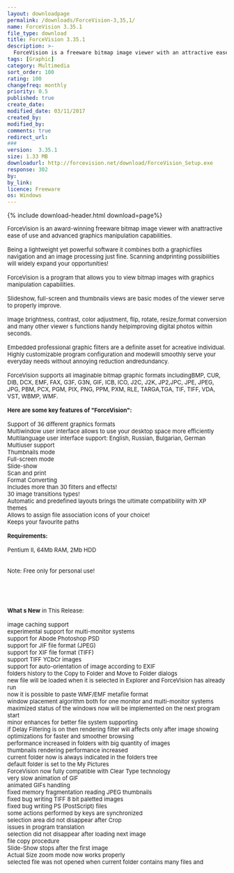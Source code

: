 ```yaml
---
layout: downloadpage
permalink: /downloads/ForceVision-3,35,1/
name: ForceVision 3.35.1
file_type: download
title: ForceVision 3.35.1
description: >-
  ForceVision is a freeware bitmap image viewer with an attractive ease of use and advanced graphics manipulation capabilities
tags: [Graphic]
category: Multimedia
sort_order: 100
rating: 100
changefreq: monthly
priority: 0.5
published: true
create_date: 
modified_date: 03/11/2017
created_by: 
modified_by: 
comments: true
redirect_url: 
### 
version:  3.35.1
size: 1.33 MB
downloadurl: http://forcevision.net/download/ForceVision_Setup.exe
response: 302
by: 
by_link: 
licence: Freeware
os: Windows
---
```


{% include download-header.html download=page%}

<p style="fix-download-text !important">
<p><font size="2"><p>ForceVision is an award-winning freeware bitmap image viewer with anattractive ease of use and advanced graphics manipulation capabilities.<br />
<br />
Being a lightweight yet powerful software it combines both a graphicfiles navigation and an image processing just fine. Scanning andprinting possibilities will widely expand your opportunities!<br />
<br />
ForceVision is a program that allows you to view bitmap images with graphics manipulation capabilities.<br />
<br />
Slideshow, full-screen and thumbnails views are basic modes of the viewer serve to properly improve. <br />
<br />
Image brightness, contrast, color adjustment, flip, rotate, resize,format conversion and many other viewer s functions handy helpimproving digital photos within seconds.<br />
<br />
Embedded professional graphic filters are a definite asset for acreative individual. Highly customizable program configuration and modewill smoothly serve your everyday needs without annoying reduction andredundancy.<br />
<br />
ForceVision supports all imaginable bitmap graphic formats includingBMP, CUR, DIB, DCX, EMF, FAX, G3F, G3N, GIF, ICB, ICO, J2C, J2K, JP2,JPC, JPE, JPEG, JPG, PBM, PCX, PGM, PIX, PNG, PPM, PXM, RLE, TARGA,TGA, TIF, TIFF, VDA, VST, WBMP, WMF.<br />
<br />
<span><strong>Here are some key features of "ForceVision":</strong></span><br />
<br />
Support of 36 different graphics formats <br />
Multiwindow user interface allows to use your desktop space more efficiently <br />
Multilanguage user interface support: English, Russian, Bulgarian, German <br />
Multiuser support <br />
Thumbnails mode <br />
Full-screen mode <br />
Slide-show <br />
Scan and print <br />
Format Converting <br />
Includes more than 30 filters and effects! <br />
30 image transitions types! <br />
Automatic and predefined layouts brings the ultimate compatibility with XP themes <br />
Allows to assign file association icons of your choice! <br />
Keeps your favourite paths<br />
<br />
<span><strong>Requirements:</strong></span><br />
<br />
Pentium II, 64Mb RAM, 2Mb HDD<br />
<br />
<br />
Note: Free only for personal use!</p>
<!-- google_ad_section_end -->
<p>&#160;</p>
<div class="celltext_big"><br />
<br />
<strong>What s New</strong> in This Release:<br />
<br />
image caching support <br />
experimental support for multi-monitor systems <br />
support for Abode Photoshop PSD <br />
support for JIF file format (JPEG) <br />
support for XIF file format (TIFF) <br />
support TIFF YCbCr images <br />
support for auto-orientation of image according to EXIF <br />
folders history to the Copy to Folder and Move to Folder dialogs <br />
new file will be loaded when it is selected in Explorer and ForceVision has already run <br />
now it is possible to paste WMF/EMF metafile format <br />
window placement algorithm both for one monitor and multi-monitor systems <br />
maximized status of the windows now will be implemented on the next program start <br />
minor enhances for better file system supporting <br />
if Delay Filtering is on then rendering filter will affects only after image showing <br />
optimizations for faster and smoother browsing <br />
performance increased in folders with big quantity of images <br />
thumbnails rendering performance increased <br />
current folder now is always indicated in the folders tree <br />
default folder is set to the My Pictures <br />
ForceVision now fully compatible with Clear Type technology <br />
very slow animation of GIF <br />
animated GIFs handling <br />
fixed memory fragmentation reading JPEG thumbnails <br />
fixed bug writing TIFF 8 bit paletted images <br />
fixed bug writing PS (PostScript) files <br />
some actions performed by keys are synchronized <br />
selection area did not disappear after Crop <br />
issues in program translation <br />
selection did not disappear after loading next image <br />
file copy procedure <br />
Slide-Show stops after the first image <br />
Actual Size zoom mode now works properly <br />
selected file was not opened when current folder contains many files and</div></p></p>
